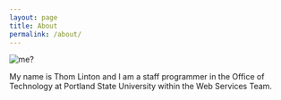 ```yaml
---
layout: page
title: About
permalink: /about/
---
```


![me?](https://www.gravatar.com/avatar/25271ba538a4f93fafad726455ce786e?s=250)

My name is Thom Linton and I am a staff programmer in the Office of Technology at Portland State University within the Web Services Team.




